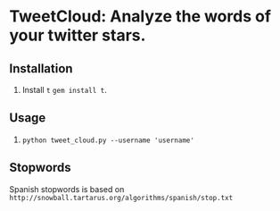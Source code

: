 # TweetCloud: Analyze the words of your twitter stars.

## Installation

1. Install `t` `gem install t`.

## Usage
1. `python tweet_cloud.py --username 'username'`


## Stopwords
Spanish stopwords is based on `http://snowball.tartarus.org/algorithms/spanish/stop.txt`
